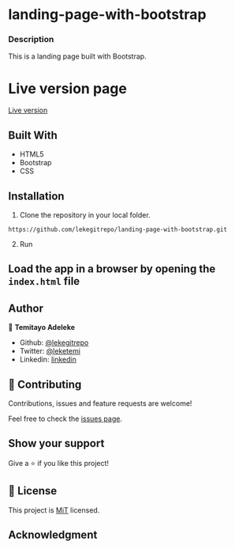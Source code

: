 # landing-page-with-bootstrap

### Description

This is a landing page built with Bootstrap.

# Live version page

<a href="https://raw.githack.com/lekegitrepo/landing-page-with-bootstrap/master/index.html">Live version</a>

## Built With

- HTML5
- Bootstrap
- CSS

## Installation

1. Clone the repository in your local folder.

```
https://github.com/lekegitrepo/landing-page-with-bootstrap.git
```

2. Run

## Load the app in a browser by opening the `index.html` file

## Author

👤 **Temitayo Adeleke**

- Github: [@lekegitrepo](https://github.com/lekegitrepo)
- Twitter: [@leketemi](https://twitter.com/leketemi)
- Linkedin: [linkedin](https://www.linkedin.com/in/temitayo-adeleke/)

## 🤝 Contributing

Contributions, issues and feature requests are welcome!

Feel free to check the [issues page](https://github.com/lekegitrepo/landing-page-with-bootstrap/issues).

## Show your support

Give a ⭐️ if you like this project!

## 📝 License

This project is [MiT](https://opensource.org/licenses/MIT) licensed.

## Acknowledgment

